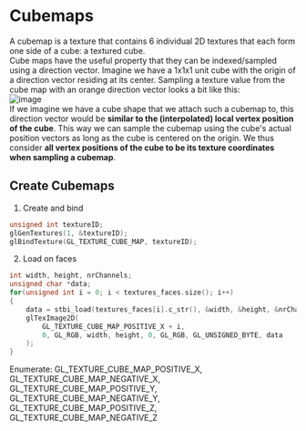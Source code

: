 # Cubemaps
A cubemap is a texture that contains 6 individual 2D textures that each form one side of a cube: a textured cube.   
Cube maps have the useful property that they can be indexed/sampled using a direction vector. 
Imagine we have a 1x1x1 unit cube with the origin of a direction vector residing at its center. 
Sampling a texture value from the cube map with an orange direction vector looks a bit like this:  
![image](https://user-images.githubusercontent.com/98029669/213920222-51ec1515-fb57-4dc5-b649-eb1dc21f2bc0.png)  
If we imagine we have a cube shape that we attach such a cubemap to, this direction vector would be __similar to the (interpolated) local vertex position of the cube__. 
This way we can sample the cubemap using the cube's actual position vectors as long as the cube is centered on the origin. 
We thus consider __all vertex positions of the cube to be its texture coordinates when sampling a cubemap__. 
## Create Cubemaps
1. Create and bind
```C++
unsigned int textureID;
glGenTextures(1, &textureID);
glBindTexture(GL_TEXTURE_CUBE_MAP, textureID);
```
2. Load on faces
```C++
int width, height, nrChannels;
unsigned char *data;  
for(unsigned int i = 0; i < textures_faces.size(); i++)
{
    data = stbi_load(textures_faces[i].c_str(), &width, &height, &nrChannels, 0);
    glTexImage2D(
        GL_TEXTURE_CUBE_MAP_POSITIVE_X + i, 
        0, GL_RGB, width, height, 0, GL_RGB, GL_UNSIGNED_BYTE, data
    );
}
```
Enumerate: GL_TEXTURE_CUBE_MAP_POSITIVE_X, GL_TEXTURE_CUBE_MAP_NEGATIVE_X, 
GL_TEXTURE_CUBE_MAP_POSITIVE_Y, GL_TEXTURE_CUBE_MAP_NEGATIVE_Y, GL_TEXTURE_CUBE_MAP_POSITIVE_Z, GL_TEXTURE_CUBE_MAP_NEGATIVE_Z  


